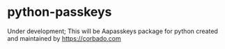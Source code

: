 # python-passkeys

Under development; This will be Aapasskeys package for python created and maintained by https://corbado.com
